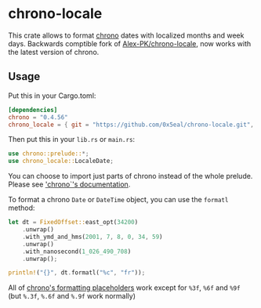 # chrono-locale

This crate allows to format [chrono](https://github.com/chronotope/chrono) dates with localized months and week days. Backwards comptible fork of [Alex-PK/chrono-locale](https://github.com/Alex-PK/chrono-locale), now works with the latest version of chrono.

## Usage

Put this in your Cargo.toml:

```toml
[dependencies]
chrono = "0.4.56"
chrono_locale = { git = "https://github.com/0x5eal/chrono-locale.git", version = "v0.1.2" }
```

Then put this in your `lib.rs` or `main.rs`:

```rs
use chrono::prelude::*;
use chrono_locale::LocaleDate;
```

You can choose to import just parts of chrono instead of the whole prelude.
Please see ['chrono`'s documentation](https://docs.rs/chrono/).

To format a chrono `Date` or `DateTime` object, you can use the `formatl` method:

```rs
let dt = FixedOffset::east_opt(34200)
	.unwrap()
	.with_ymd_and_hms(2001, 7, 8, 0, 34, 59)
	.unwrap()
	.with_nanosecond(1_026_490_708)
	.unwrap();

println!("{}", dt.formatl("%c", "fr"));
```

All of [chrono's formatting placeholders](https://docs.rs/chrono/latest/chrono/format/strftime/index.html)
work except for `%3f`, `%6f` and `%9f` (but `%.3f`, `%.6f` and `%.9f` work normally)
